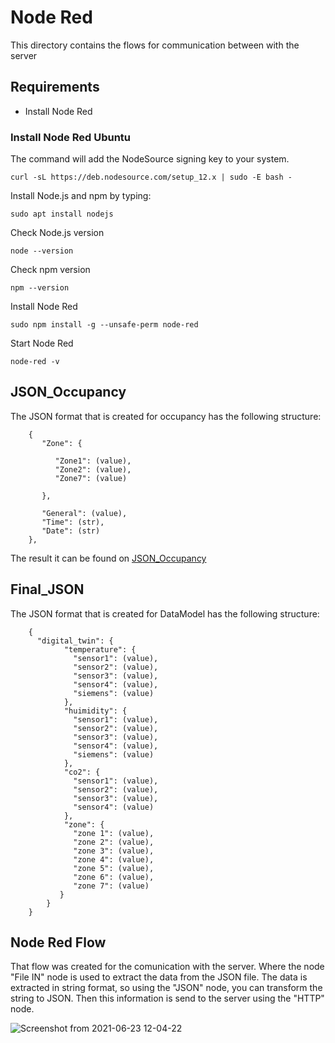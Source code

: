 # Node Red

This directory contains the flows for communication between with the server

## Requirements

- Install Node Red

### Install Node Red Ubuntu

The command will add the NodeSource signing key to your system.

```
curl -sL https://deb.nodesource.com/setup_12.x | sudo -E bash -
```

Install Node.js and npm by typing:

```
sudo apt install nodejs
```

Check Node.js version

```
node --version
```

Check npm version

```
npm --version
```

Install Node Red

```
sudo npm install -g --unsafe-perm node-red
```

Start Node Red

```
node-red -v
```


## JSON_Occupancy

The JSON format that is created for occupancy has the following structure:

```
	{
	   "Zone": {
	   
	      "Zone1": (value),
	      "Zone2": (value),
	      "Zone7": (value)
	      
	   },
	   
	   "General": (value),
	   "Time": (str),
	   "Date": (str)
	},
```

The result it can be found on [JSON_Occupancy](https://github.com/Noumena-bcn/Digital_Twin/tree/main/src/JSON_Occupancy)

## Final_JSON

The JSON format that is created for DataModel has the following structure:

```
	{
	  "digital_twin": {
		    "temperature": {
		      "sensor1": (value),
		      "sensor2": (value),
		      "sensor3": (value),
		      "sensor4": (value),
		      "siemens": (value)
		    },
		    "huimidity": {
		      "sensor1": (value),
		      "sensor2": (value),
		      "sensor3": (value),
		      "sensor4": (value),
		      "siemens": (value)
		    },
		    "co2": {
		      "sensor1": (value),
		      "sensor2": (value),
		      "sensor3": (value),
		      "sensor4": (value)
		    },
		    "zone": {
		      "zone 1": (value),
		      "zone 2": (value),
		      "zone 3": (value),
		      "zone 4": (value),
		      "zone 5": (value),
		      "zone 6": (value),
		      "zone 7": (value)
		   }
		} 
	}
```


## Node Red Flow

That flow was created for the comunication with the server. Where the node "File IN" node is used to extract the data from the JSON file.
The data is extracted in string format, so using the "JSON" node, you can transform the string to JSON.
Then this information is send to the server using the "HTTP" node.

![Screenshot from 2021-06-23 12-04-22](https://user-images.githubusercontent.com/62296738/123079034-d6ed1800-d41b-11eb-9fcd-6fc23cbb54b6.png)



